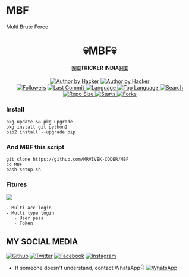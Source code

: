 # MBF
Multi Brute Force
<h1 align="center">
    💀MBF💀
</h1>
<h4 align="center">
  🇳🇪TRICKER INDIA🇳🇪
</h4>
<p align="center">
<a href="#"><img title="Author by Hacker" src="https://img.shields.io/badge/Coded%20By-VivekXD-green?"></a>
<a href="#"><img title="Author by Hacker" src="https://img.shields.io/badge/Code%20-python2.7-blue?"></a>
<br>
<a href="https://github.com/Yayan-XD/followers">
<img title="Followers" src="https://img.shields.io/github/followers/Yayan-XD?label=Followers&color=blue&style=flat-square"></a>
<a href="https://github.com/Yayan-XD/termux-style/stargazers/">
  <a href="https://github.com/Yayan-XD/MBF">
    <img alt="Last Commit" src="https://img.shields.io/github/last-commit/Yayan-XD/MBF.svg"/>
  </a>
  <a href="https://github.com/Yayan-XD/MBF">
    <img alt="Language" src="https://img.shields.io/github/languages/count/Yayan-XD/MBF.svg"/>
  </a>
  <a href="https://github.com/Yayan-XD/MBF">
    <img alt="Top Language" src="https://img.shields.io/github/languages/top/Yayan-XD/MBF.svg"/>
  </a>
  <a href="https://github.com/Yayan-XD/MBF">
    <img alt="Search" src="https://img.shields.io/github/search/Yayan-XD/Craker/MBF.svg"/>
  </a>
  <a href="https://github.com/Yayan-XD/MBF">
    <img alt="Repo Size" src="https://img.shields.io/github/repo-size/Yayan-XD/MBF.svg"/>
  </a>
  <a href="https://github.com/Yayan-XD/MBF">
    <img alt="Starts" src="https://img.shields.io/github/stars/Yayan-XD/MBF.svg"/>
  </a>
  <a href="https://github.com/Yayan-XD/MBF">
    <img alt="Forks" src="https://img.shields.io/github/forks/Yayan-XD/MBF.svg"/>
  </a>
</div>
<p align="center">

### Install
```
pkg update && pkg upgrade
pkg install git python2
pip2 install --upgrade pip
```
### And MBF this script
```
git clone https://github.com/MRVIVEK-CODER/MBF
cd MBF
bash setup.sh
```
### Fitures
<img src="https://github.com/Yayan-XD/MBF/blob/main/Screenshot_20201003_034211.png" />

```
- Multi acc login
- Mutli type login
   - User pass
   - Token
```

## MY SOCIAL MEDIA
[![Github](https://img.shields.io/badge/Github-Ikuti-dark?style=for-the-badge&logo=github)](https://github.com/MRVIVEK-CODER)
[![Twitter](https://img.shields.io/badge/twitter-Ikuti-dark?style=for-the-badge&logo=Twitter)](https://mobile.twitter.com/Vivek_Chandel)
[![Facebook](https://img.shields.io/badge/Facebook-Ikuti-dark?style=for-the-badge&logo=facebook)](https://www.facebook.com/Vivek.chandel.420)
[![Instagram](https://img.shields.io/badge/Instagram-Ikuti-dark?style=for-the-badge&logo=instagram)](https://Instagram.com/hacker_solution_by_vivek)
* If someone doesn't understand, contact WhatsApp👇
[![WhatsApp](https://img.shields.io/badge/whatsapp-Hubungi-brightgreen?style=for-the-badge&logo=whatsapp)](https://api.whatsapp.com/send/?phone=%2B17087220306&text&app_absent=0)
